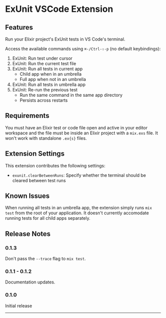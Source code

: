# ExUnit VSCode Extension

## Features

Run your Elixir project's ExUnit tests in VS Code's terminal.

Access the available commands using `⌘-/Ctrl-⇧-p` (no default keybindings):

1. ExUnit: Run test under cursor
1. ExUnit: Run the current test file
1. ExUnit: Run all tests in current app
   - Child app when in an umbrella
   - Full app when not in an umbrella
1. ExUnit: Run all tests in umbrella app
1. ExUnit: Re-run the previous test
   - Run the same command in the same app directory
   - Persists across restarts

## Requirements

You must have an Elixir test or code file open and active in your editor workspace
and the file must be inside an Elixir project with a `mix.exs` file.
It won't work with standalone `.ex{s}` files.

## Extension Settings

This extension contributes the following settings:

- `exunit.clearBetweenRuns`: Specify whether the terminal should be cleared between test runs

## Known Issues

When running all tests in an umbrella app,
the extension simply runs `mix test` from the root of your application.
It doesn't currently accomodate running tests for all child apps separately.

## Release Notes

### 0.1.3

Don't pass the `--trace` flag to `mix test`.

### 0.1.1 - 0.1.2

Documentation updates.

### 0.1.0

Initial release

---
